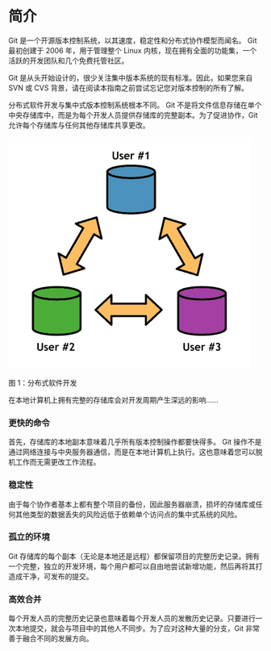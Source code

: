 # 简介

Git 是一个开源版本控制系统，以其速度，稳定性和分布式协作模型而闻名。 Git 最初创建于 2006 年，用于管理整个 Linux 内核，现在拥有全面的功能集，一个活跃的开发团队和几个免费托管社区。

Git 是从头开始设计的，很少关注集中版本系统的现有标准。因此，如果您来自 SVN 或 CVS 背景，请在阅读本指南之前尝试忘记您对版本控制的所有了解。

分布式软件开发与集中式版本控制系统根本不同。 Git 不是将文件信息存储在单个中央存储库中，而是为每个开发人员提供存储库的完整副本。为了促进协作，Git 允许每个存储库与任何其他存储库共享更改。

![](img/image001.png)

图 1：分布式软件开发

在本地计算机上拥有完整的存储库会对开发周期产生深远的影响......

### 更快的命令

首先，存储库的本地副本意味着几乎所有版本控制操作都要快得多。 Git 操作不是通过网络连接与中央服务器通信，而是在本地计算机上执行。这也意味着您可以脱机工作而无需更改工作流程。

### 稳定性

由于每个协作者基本上都有整个项目的备份，因此服务器崩溃，损坏的存储库或任何其他类型的数据丢失的风险远低于依赖单个访问点的集中式系统的风险。

### 孤立的环境

Git 存储库的每个副本（无论是本地还是远程）都保留项目的完整历史记录。拥有一个完整，独立的开发环境，每个用户都可以自由地尝试新增功能，然后再将其打造成干净，可发布的提交。

### 高效合并

每个开发人员的完整历史记录也意味着每个开发人员的发散历史记录。只要进行一次本地提交，就会与项目中的其他人不同步。为了应对这种大量的分支，Git 非常善于融合不同的发展方向。